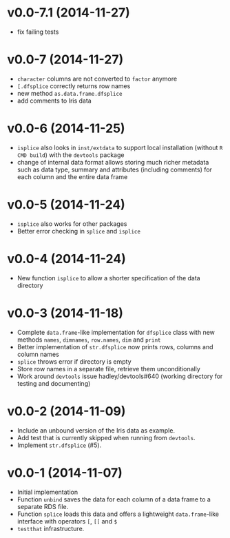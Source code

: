 v0.0-7.1 (2014-11-27)
===

* fix failing tests

v0.0-7 (2014-11-27)
===

* `character` columns are not converted to `factor` anymore
* `[.dfsplice` correctly returns row names
* new method `as.data.frame.dfsplice`
* add comments to Iris data

v0.0-6 (2014-11-25)
===

* `isplice` also looks in `inst/extdata` to support local installation (without
  `R CMD build`) with the `devtools` package
* change of internal data format allows storing much richer metadata such as
  data type, summary and attributes (including comments) for each column
  and the entire data frame

v0.0-5 (2014-11-24)
===

* `isplice` also works for other packages
* Better error checking in `splice` and `isplice`

v0.0-4 (2014-11-24)
===

* New function `isplice` to allow a shorter specification of the data directory

v0.0-3 (2014-11-18)
===

* Complete `data.frame`-like implementation for `dfsplice` class with new
  methods `names`, `dimnames`, `row.names`, `dim` and `print`
* Better implementation of `str.dfsplice` now prints rows, columns and column
  names
* `splice` throws error if directory is empty
* Store row names in a separate file, retrieve them unconditionally
* Work around `devtools` issue hadley/devtools#640 (working directory for
  testing and documenting)

v0.0-2 (2014-11-09)
===

* Include an unbound version of the Iris data as example.
* Add test that is currently skipped when running from `devtools`.
* Implement `str.dfsplice` (#5).

v0.0-1 (2014-11-07)
===

* Initial implementation
* Function `unbind` saves the data for each column of a data frame to a
  separate RDS file.
* Function `splice` loads this data and offers a lightweight `data.frame`-like
  interface with operators `[`, `[[` and `$`
* `testthat` infrastructure.
